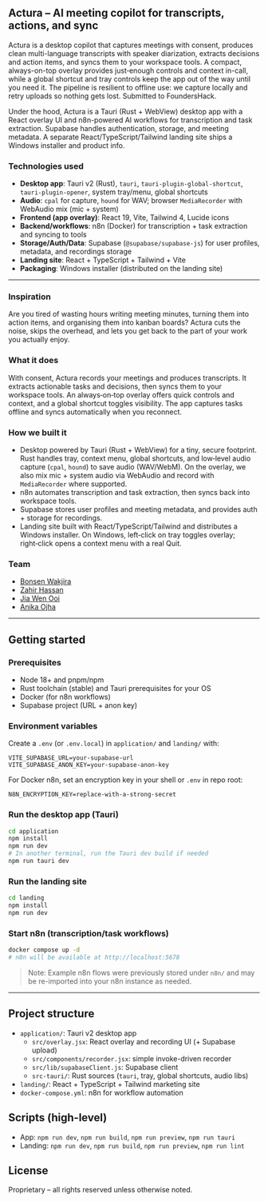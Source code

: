 ## Actura – AI meeting copilot for transcripts, actions, and sync

Actura is a desktop copilot that captures meetings with consent, produces clean multi-language transcripts with speaker diarization, extracts decisions and action items, and syncs them to your workspace tools. A compact, always-on-top overlay provides just‑enough controls and context in-call, while a global shortcut and tray controls keep the app out of the way until you need it. The pipeline is resilient to offline use: we capture locally and retry uploads so nothing gets lost. Submitted to FoundersHack.

Under the hood, Actura is a Tauri (Rust + WebView) desktop app with a React overlay UI and n8n-powered AI workflows for transcription and task extraction. Supabase handles authentication, storage, and meeting metadata. A separate React/TypeScript/Tailwind landing site ships a Windows installer and product info.

### Technologies used
- **Desktop app**: Tauri v2 (Rust), `tauri`, `tauri-plugin-global-shortcut`, `tauri-plugin-opener`, system tray/menu, global shortcuts
- **Audio**: `cpal` for capture, `hound` for WAV; browser `MediaRecorder` with WebAudio mix (mic + system)
- **Frontend (app overlay)**: React 19, Vite, Tailwind 4, Lucide icons
- **Backend/workflows**: n8n (Docker) for transcription + task extraction and syncing to tools
- **Storage/Auth/Data**: Supabase (`@supabase/supabase-js`) for user profiles, metadata, and recordings storage
- **Landing site**: React + TypeScript + Tailwind + Vite
- **Packaging**: Windows installer (distributed on the landing site)

---

### Inspiration
Are you tired of wasting hours writing meeting minutes, turning them into action items, and organising them into kanban boards? Actura cuts the noise, skips the overhead, and lets you get back to the part of your work you actually enjoy.

### What it does
With consent, Actura records your meetings and produces transcripts. It extracts actionable tasks and decisions, then syncs them to your workspace tools. An always‑on‑top overlay offers quick controls and context, and a global shortcut toggles visibility. The app captures tasks offline and syncs automatically when you reconnect.

### How we built it
- Desktop powered by Tauri (Rust + WebView) for a tiny, secure footprint. Rust handles tray, context menu, global shortcuts, and low‑level audio capture (`cpal`, `hound`) to save audio (WAV/WebM). On the overlay, we also mix mic + system audio via WebAudio and record with `MediaRecorder` where supported.
- n8n automates transcription and task extraction, then syncs back into workspace tools.
- Supabase stores user profiles and meeting metadata, and provides auth + storage for recordings.
- Landing site built with React/TypeScript/Tailwind and distributes a Windows installer. On Windows, left‑click on tray toggles overlay; right‑click opens a context menu with a real Quit.

### Team
- [Bonsen Wakjira](https://github.com/BonsenW)
- [Zahir Hassan](https://github.com/WalrusPSD)
- [Jia Wen Ooi](https://github.com/jiawen001)
- [Anika Ojha](https://github.com/anika-ojha)

---

## Getting started

### Prerequisites
- Node 18+ and pnpm/npm
- Rust toolchain (stable) and Tauri prerequisites for your OS
- Docker (for n8n workflows)
- Supabase project (URL + anon key)

### Environment variables
Create a `.env` (or `.env.local`) in `application/` and `landing/` with:
```
VITE_SUPABASE_URL=your-supabase-url
VITE_SUPABASE_ANON_KEY=your-supabase-anon-key
```
For Docker n8n, set an encryption key in your shell or `.env` in repo root:
```
N8N_ENCRYPTION_KEY=replace-with-a-strong-secret
```

### Run the desktop app (Tauri)
```bash
cd application
npm install
npm run dev
# In another terminal, run the Tauri dev build if needed
npm run tauri dev
```

### Run the landing site
```bash
cd landing
npm install
npm run dev
```

### Start n8n (transcription/task workflows)
```bash
docker compose up -d
# n8n will be available at http://localhost:5678
```

> Note: Example n8n flows were previously stored under `n8n/` and may be re-imported into your n8n instance as needed.

---

## Project structure
- `application/`: Tauri v2 desktop app
  - `src/overlay.jsx`: React overlay and recording UI (+ Supabase upload)
  - `src/components/recorder.jsx`: simple invoke-driven recorder
  - `src/lib/supabaseClient.js`: Supabase client
  - `src-tauri/`: Rust sources (`tauri`, tray, global shortcuts, audio libs)
- `landing/`: React + TypeScript + Tailwind marketing site
- `docker-compose.yml`: n8n for workflow automation

## Scripts (high-level)
- App: `npm run dev`, `npm run build`, `npm run preview`, `npm run tauri`
- Landing: `npm run dev`, `npm run build`, `npm run preview`, `npm run lint`

## License
Proprietary – all rights reserved unless otherwise noted.
